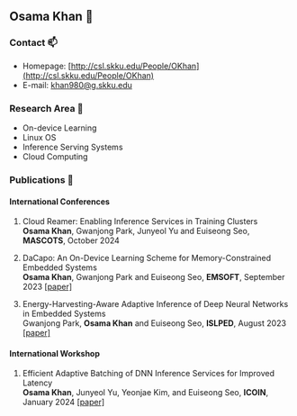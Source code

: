 ## Osama Khan 👋

### Contact 📫
- Homepage: [http://csl.skku.edu/People/OKhan](http://csl.skku.edu/People/OKhan)
- E-mail: khan980@g.skku.edu

### Research Area 🔭
- On-device Learning
- Linux OS
- Inference Serving Systems
- Cloud Computing

### Publications 📖
#### International Conferences
1. Cloud Reamer: Enabling Inference Services in Training Clusters\
**Osama Khan**, Gwanjong Park, Junyeol Yu and Euiseong Seo, **MASCOTS**, October 2024

2. DaCapo: An On-Device Learning Scheme for Memory-Constrained Embedded Systems\
**Osama Khan**, Gwanjong Park and Euiseong Seo, **EMSOFT**, September 2023 [[paper]](https://dl.acm.org/doi/full/10.1145/3609121)

3. Energy-Harvesting-Aware Adaptive Inference of Deep Neural Networks in Embedded Systems\
Gwanjong Park, **Osama Khan** and Euiseong Seo, **ISLPED**, August 2023 [[paper]](https://ieeexplore.ieee.org/abstract/document/10244276)
   
#### International Workshop
1. Efficient Adaptive Batching of DNN Inference Services for Improved Latency\
**Osama Khan**, Junyeol Yu, Yeonjae Kim, and Euiseong Seo, **ICOIN**, January 2024 [[paper]](https://ieeexplore.ieee.org/abstract/document/10572152)

   



<!--

Here are some ideas to get you started:

- 🔭 I’m currently working on ...
- 🌱 I’m currently learning ...
- 👯 I’m looking to collaborate on ...
- 🤔 I’m looking for help with ...
- 💬 Ask me about ...
- 📫 How to reach me: ...
- 😄 Pronouns: ...
- ⚡ Fun fact: ...
-->
